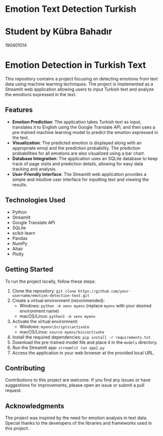 # Emotion Text Detection Turkish 

# Student by Kübra Bahadır 
190401014

# Emotion Detection in Turkish Text

This repository contains a project focusing on detecting emotions from text data using machine learning techniques. The project is implemented as a Streamlit web application allowing users to input Turkish text and analyze the emotions expressed in the text.

## Features

- **Emotion Prediction**: The application takes Turkish text as input, translates it to English using the Google Translate API, and then uses a pre-trained machine learning model to predict the emotion expressed in the text.
- **Visualization**: The predicted emotion is displayed along with an appropriate emoji and the prediction probability. The prediction probabilities for all emotions are also visualized using a bar chart.
- **Database Integration**: The application uses an SQLite database to keep track of page visits and prediction details, allowing for easy data tracking and analysis.
- **User-Friendly Interface**: The Streamlit web application provides a simple and intuitive user interface for inputting text and viewing the results.

## Technologies Used

- Python
- Streamlit
- Google Translate API
- SQLite
- scikit-learn
- Pandas
- NumPy
- Altair
- Plotly

## Getting Started

To run the project locally, follow these steps:

1. Clone the repository: `git clone https://github.com/your-username/emotion-detection-text.git`
2. Create a virtual environment (recommended):
   - Windows: `python -m venv myenv` (replace `myenv` with your desired environment name)
   - macOS/Linux: `python3 -m venv myenv`
3. Activate the virtual environment:
   - Windows: `myenv\Scripts\activate`
   - macOS/Linux: `source myenv/bin/activate`
4. Install the required dependencies: `pip install -r requirements.txt`
5. Download the pre-trained model file and place it in the `models` directory.
6. Run the Streamlit app: `streamlit run app2.py`
7. Access the application in your web browser at the provided local URL.

## Contributing

Contributions to this project are welcome. If you find any issues or have suggestions for improvements, please open an issue or submit a pull request.

## Acknowledgments

The project was inspired by the need for emotion analysis in text data. Special thanks to the developers of the libraries and frameworks used in this project.

